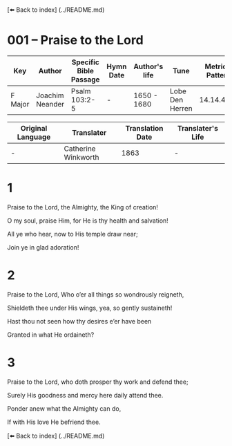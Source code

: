 [⬅️ Back to index] (../README.md)

# 001 – Praise to the Lord

Key | Author   | Specific Bible Passage     |Hymn Date |Author's life |Tune |Metrical Pattern   |Composer/Source                                                                                        
-- | --------- | ---------------------------|----------|--------------|-----|-------------------|-------------   
F Major  | Joachim Neander      | Psalm 103:2-5 | -  | 1650 - 1680 | Lobe Den Herren | 14.14.4.7.8 | Chorale Book for England, 1863 

Original Language | Translater | Translation Date   | Translater's Life     
----------------- | --------- | --------------------|-------------   
\-  | Catherine Winkworth      | 1863 | -  | 1827 - 1878 
 

# 1
Praise to the Lord, the Almighty, the King of creation!

O my soul, praise Him, for He is thy health and salvation!

All ye who hear, now to His temple draw near;

Join ye in glad adoration!

# 2
Praise to the Lord, Who o’er all things so wondrously reigneth,

Shieldeth thee under His wings, yea, so gently sustaineth!

Hast thou not seen how thy desires e’er have been

Granted in what He ordaineth?

# 3
Praise to the Lord, who doth prosper thy work and defend thee;

Surely His goodness and mercy here daily attend thee.

Ponder anew what the Almighty can do,

If with His love He befriend thee.

[⬅️ Back to index] (../README.md)
